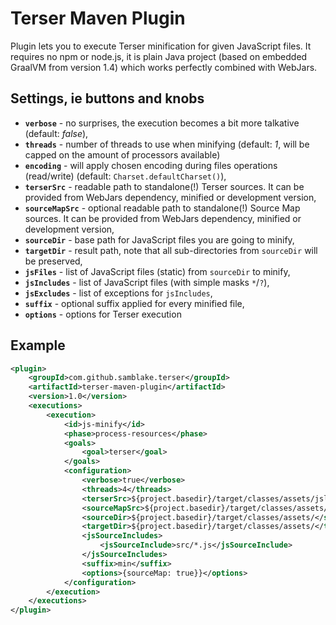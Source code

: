 # Terser Maven Plugin
Plugin lets you to execute Terser minification for given JavaScript files. 
It requires no npm or node.js, it is plain Java project (based on embedded GraalVM from version 1.4) which works perfectly combined with WebJars.

## Settings, ie buttons and knobs
* **`verbose`** - no surprises, the execution becomes a bit more talkative (default: _false_),
* **`threads`** - number of threads to use when minifying (default: _1_, will be capped on the amount of processors available)
* **`encoding`** - will apply chosen encoding during files operations (read/write) (default: `Charset.defaultCharset()`),
* **`terserSrc`** - readable path to standalone(!) Terser sources. It can be provided from WebJars dependency, minified 
or development version,
* **`sourceMapSrc`** - optional readable path to standalone(!) Source Map sources. It can be provided from WebJars dependency, minified
  or development version,
* **`sourceDir`** - base path for JavaScript files you are going to minify,
* **`targetDir`** - result path, note that all sub-directories from `sourceDir` will be preserved,
* **`jsFiles`** - list of JavaScript files (static)  from `sourceDir` to minify,
* **`jsIncludes`** - list of JavaScript files (with simple masks `*`/`?`),
* **`jsExcludes`** - list of exceptions for `jsIncludes`,
* **`suffix`** - optional suffix applied for every minified file,
* **`options`** - options for Terser execution

## Example
```xml
<plugin>
    <groupId>com.github.samblake.terser</groupId>
    <artifactId>terser-maven-plugin</artifactId>
    <version>1.0</version>
    <executions>
        <execution>
            <id>js-minify</id>
            <phase>process-resources</phase>
            <goals>
                <goal>terser</goal>
            </goals>
            <configuration>
                <verbose>true</verbose>
                <threads>4</threads>
                <terserSrc>${project.basedir}/target/classes/assets/jslib/terser.min.js</terserSrc>
                <sourceMapSrc>${project.basedir}/target/classes/assets/jslib/source-map.min.js</sourceMapSrc>
                <sourceDir>${project.basedir}/target/classes/assets/</sourceDir>
                <targetDir>${project.basedir}/target/classes/assets/</targetDir>
                <jsSourceIncludes>
                    <jsSourceInclude>src/*.js</jsSourceInclude>
                </jsSourceIncludes>
                <suffix>min</suffix>
                <options>{sourceMap: true}}</options>
            </configuration>
        </execution>
    </executions>
</plugin>
```
